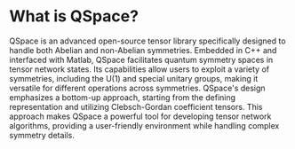 # What is QSpace?

QSpace is an advanced open-source tensor library specifically designed to handle both Abelian and non-Abelian symmetries. Embedded in C++ and interfaced with Matlab, QSpace facilitates quantum symmetry spaces in tensor network states. Its capabilities allow users to exploit a variety of symmetries, including the U(1) and special unitary groups, making it versatile for different operations across symmetries. QSpace's design emphasizes a bottom-up approach, starting from the defining representation and utilizing Clebsch-Gordan coefficient tensors. This approach makes QSpace a powerful tool for developing tensor network algorithms, providing a user-friendly environment while handling complex symmetry details.